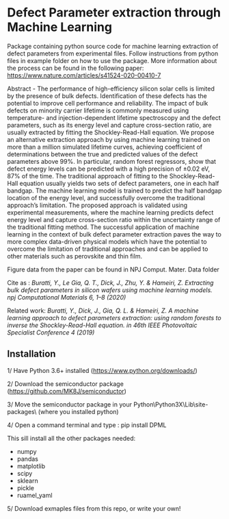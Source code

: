 # Defect Parameter extraction through Machine Learning

Package containing python source code for machine learning extraction of defect parameters from experimental files.
Follow instructions from python files in example folder on how to use the package. More information about the process can be found in the following paper: https://www.nature.com/articles/s41524-020-00410-7

Abstract - The performance of high-efficiency silicon solar cells is limited by the presence of bulk defects. Identification of these defects has the potential to improve cell performance and reliability. The impact of bulk defects on minority carrier lifetime is commonly measured using temperature- and injection-dependent lifetime spectroscopy and the defect parameters, such as its energy level and capture cross-section ratio, are usually extracted by fitting the Shockley-Read-Hall equation. We propose an alternative extraction approach by using machine learning trained on more than a million simulated lifetime curves, achieving coefficient of determinations between the true and predicted values of the defect parameters above 99%. In particular, random forest regressors, show that defect energy levels can be predicted with a high precision of ±0.02 eV, 87% of the time. The traditional approach of fitting to the Shockley-Read-Hall equation usually yields two sets of defect parameters, one in each half bandgap. The machine learning model is trained to predict the half bandgap location of the energy level, and successfully overcome the traditional approach’s limitation. The proposed approach is validated using experimental measurements, where the machine learning predicts defect energy level and capture cross-section ratio within the uncertainty range of the traditional fitting method. The successful application of machine learning in the context of bulk defect parameter extraction paves the way to more complex data-driven physical models which have the potential to overcome the limitation of traditional approaches and can be applied to other materials such as perovskite and thin film.

Figure data from the paper can be found in NPJ Comput. Mater. Data folder

Cite as :
*Buratti, Y., Le Gia, Q. T., Dick, J., Zhu, Y. & Hameiri, Z. Extracting bulk defect parameters in silicon wafers using machine learning models. npj Computational Materials 6, 1–8 (2020)*

Related work:
*Buratti, Y., Dick, J., Gia, Q. L. & Hameiri, Z. A machine learning approach to defect parameters extraction: using random forests to inverse the Shockley-Read-Hall equation. in 46th IEEE Photovoltaic Specialist Conference 4 (2019)*


##  Installation
1/ Have Python 3.6+ installed (https://www.python.org/downloads/)

2/ Download the semiconductor package (https://github.com/MK8J/semiconductor)

3/ Move the semiconductor package in your Python\Python3X\Lib\site-packages\ (where you installed python)

4/ Open a command terminal and type : pip install DPML

This sill install all the other packages needed:
  * numpy
  * pandas
  * matplotlib
  * scipy
  * sklearn
  * pickle
  * ruamel_yaml

5/ Download exmaples files from this repo, or write your own!
